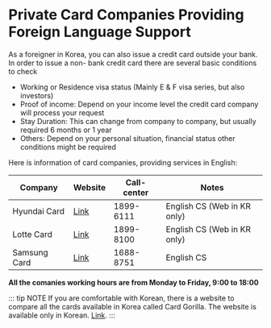 # Private Card Companies Providing Foreign Language Support 

As a foreigner in Korea, you can also issue a credit card outside your bank.
In order to issue a non- bank credit card there are several basic conditions to check

- Working or Residence visa status (Mainly E & F visa series, but also investors) 
- Proof of income: Depend on your income level the credit card company will process your request 
- Stay Duration: This can change from company to company, but usually required 6 months or 1 year
- Others: Depend on your personal situation, financial status other conditions might be required

Here is information of card companies, providing services in English:

| Company | Website | Call- center | Notes
| - | - | - | -| 
| Hyundai Card | [Link](https://www.hyundaicard.com/index.jsp) | 1899-6111 | English CS (Web in KR only) |
| Lotte Card | [Link](https://www.lottecard.co.kr/app/LPMAIAA_V100.lc) | 1899-8100 | English CS (Web in KR only) |
| Samsung Card | [Link](https://www.samsungcard.com/english/main/UHPPES0101M0.jsp) | 1688-8751 | English CS |

**All the comanies working hours are from Monday to Friday, 9:00 to 18:00**

::: tip NOTE
If you are comfortable with Korean, there is a website to compare all the cards available in Korea called Card Gorilla. The website is available only in Korean. [Link](http://www.card-gorilla.com/home).
:::
